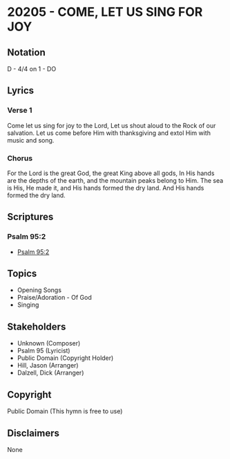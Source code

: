 # 20205 - COME, LET US SING FOR JOY

## Notation

D - 4/4 on 1 - DO

## Lyrics

### Verse 1

Come let us sing for joy to the Lord, Let us shout aloud to the Rock of our salvation. Let us come before Him with thanksgiving and extol Him with music and song. 

### Chorus

For the Lord is the great God, the great King above all gods, In His hands are the depths of the earth, and the mountain peaks belong to Him. The sea is His, He made it, and His hands formed the dry land. And His hands formed the dry land.


## Scriptures

### Psalm 95:2

- [Psalm 95:2](https://www.biblegateway.com/passage/?search=Psalm%2095%3A2)


## Topics

- Opening Songs
- Praise/Adoration - Of God
- Singing

## Stakeholders

- Unknown (Composer)
- Psalm 95 (Lyricist)
- Public Domain (Copyright Holder)
- Hill, Jason (Arranger)
- Dalzell, Dick (Arranger)

## Copyright

Public Domain
(This hymn is free to use)

## Disclaimers

None


